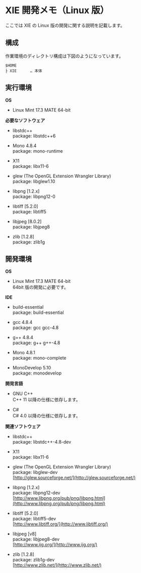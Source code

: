 XIE 開発メモ（Linux 版）
====

ここでは XIE の Linux 版の開発に関する説明を記載します。

## 構成

作業環境のディレクトリ構成は下図のようになっています。

	$HOME
	├ XIE      … 本体

## 実行環境

**OS**

- Linux Mint 17.3 MATE 64-bit

**必要なソフトウェア**

- libstdc++  
  package: libstdc++6  

- Mono 4.8.4  
  package: mono-runtime  
  
- X11  
  package: libx11-6  
  
- glew (The OpenGL Extension Wrangler Library)  
  package: libglew1.10  
  
- libpng [1.2.x]  
  package: libpng12-0  
  
- libtiff [5.2.0]  
  package: libtiff5  
  
- libjpeg [8.0.2]  
  package: libjpeg8  
  
- zlib [1.2.8]  
  package: zlib1g  


## 開発環境

**OS**

- Linux Mint 17.3 MATE 64-bit  
  64bit 版の開発に必要です。  


**IDE**

- build-essential  
  package: build-essential  
  
- gcc 4.8.4  
  package: gcc gcc-4.8  
  
- g++ 4.8.4  
  package: g++ g++-4.8  
  
- Mono 4.8.1  
  package: mono-complete  
  
- MonoDevelop 5.10  
  package: monodevelop  
  

**開発言語**

- GNU C++  
  C++ 11 以降の仕様に依存します。  
  
- C#  
  C# 4.0 以降の仕様に依存します。  
  

**関連ソフトウェア**

- libstdc++  
  package: libstdc++-4.8-dev  

- X11  
  package: libx11-6  

- glew (The OpenGL Extension Wrangler Library)  
  package: libglew-dev  
  [http://glew.sourceforge.net/](http://glew.sourceforge.net/)  
  
- libpng [1.2.x]  
  package: libpng12-dev  
  [http://www.libpng.org/pub/png/libpng.html](http://www.libpng.org/pub/png/libpng.html)  
  
- libtiff [5.2.0]  
  package: libtiff5-dev  
  [http://www.libtiff.org/](http://www.libtiff.org/)  
  
- libjpeg [v8]  
  package: libjpeg8-dev  
  [http://www.ijg.org/](http://www.ijg.org/)  
  
- zlib [1.2.8]  
  package: zlib1g-dev  
  [http://www.zlib.net/](http://www.zlib.net/)  
  
